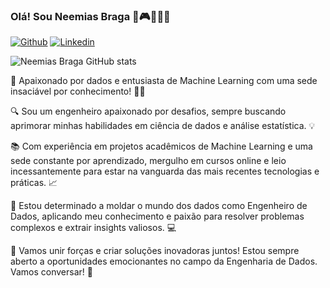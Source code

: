 ### Olá! Sou Neemias Braga 🥋🎮👨‍👩‍👧

[![Github](https://img.shields.io/badge/GitHub-100000?style=for-the-badge&logo=github&logoColor=white)](https://github.com/neemiasbrg) [![Linkedin](https://img.shields.io/badge/LinkedIn-0077B5?style=for-the-badge&logo=linkedin&logoColor=white)](linkedin.com/in/neemias-braga/) 

![Neemias Braga GitHub stats](https://github-readme-stats.vercel.app/api?username=neemiasbrg&show_icons=true&theme=dracula)


🚀 Apaixonado por dados e entusiasta de Machine Learning com uma sede insaciável por conhecimento! 👨‍💻

🔍 Sou um engenheiro apaixonado por desafios, sempre buscando aprimorar minhas habilidades em ciência de dados e análise estatística. 💡

📚 Com experiência em projetos acadêmicos de Machine Learning e uma sede constante por aprendizado, mergulho em cursos online e leio incessantemente para estar na vanguarda das mais recentes tecnologias e práticas. 📈

🔧 Estou determinado a moldar o mundo dos dados como Engenheiro de Dados, aplicando meu conhecimento e paixão para resolver problemas complexos e extrair insights valiosos. 💻

🌟 Vamos unir forças e criar soluções inovadoras juntos! Estou sempre aberto a oportunidades emocionantes no campo da Engenharia de Dados. Vamos conversar! 🚀

